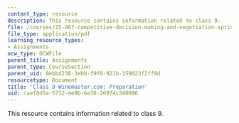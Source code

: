 ```yaml
---
content_type: resource
description: This resource contains information related to class 9.
file: /courses/15-067-competitive-decision-making-and-negotiation-spring-2011/caef8d5a57324e9b6e3826974c340886_MIT15_067S11_Cl9_W.com_RE.pdf
file_type: application/pdf
learning_resource_types:
- Assignments
ocw_type: OCWFile
parent_title: Assignments
parent_type: CourseSection
parent_uid: 0ebbd238-3ebb-f9f8-921b-159023f2ff9d
resourcetype: Document
title: 'Class 9 Winemaster.com: Preparation'
uid: caef8d5a-5732-4e9b-6e38-26974c340886
---
```

This resource contains information related to class 9.

